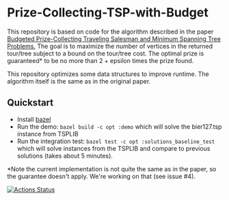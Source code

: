 # Prize-Collecting-TSP-with-Budget

This repository is based on code for the algorithm described in the paper [Budgeted Prize-Collecting Traveling Salesman and Minimum Spanning Tree Problems.](https://pubsonline.informs.org/doi/abs/10.1287/moor.2019.1002) The goal is to maximize the number of vertices in the returned tour/tree subject to a bound on the tour/tree cost. The optimal prize is guaranteed* to be no more than 2 + epsilon times the prize found.

This repository optimizes some data structures to improve runtime. The algorithm itself is the same as in the original paper.

## Quickstart
* Install [bazel](https://docs.bazel.build/versions/master/install.html)
* Run the demo: `bazel build -c opt :demo` which will solve the bier127.tsp instance from TSPLIB
* Run the integration test: `bazel test -c opt :solutions_baseline_test` which will solve instances from the TSPLIB and compare to previous solutions (takes about 5 minutes).

*Note the current implementation is not quite the same as in the paper, so the guarantee doesn't apply. We're working on that (see issue #4).

[![Actions Status](https://github.com/Stimj/Prize-Collecting-TSP-with-Budget/workflows/C/C++%20CI/badge.svg)](https://github.com/Stimj/Prize-Collecting-TSP-with-Budget/actions)
